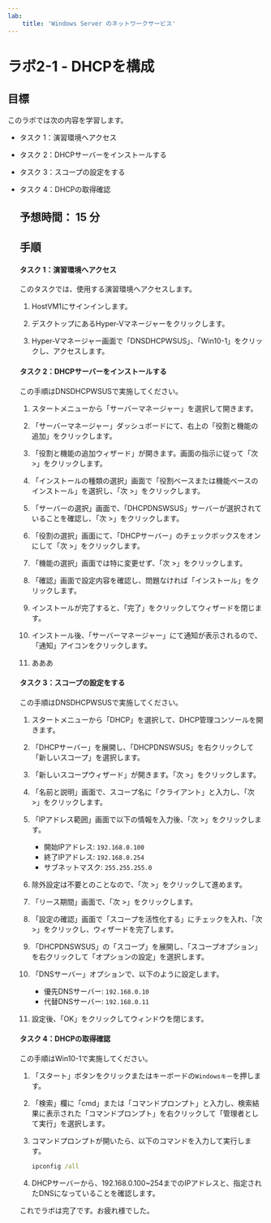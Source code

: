 ```yaml
---
lab:
    title: 'Windows Server のネットワークサービス'
---
```


# ラボ2-1  - DHCPを構成

## 目標

このラボでは次の内容を学習します。

- タスク 1：演習環境へアクセス

- タスク 2：DHCPサーバーをインストールする

- タスク 3：スコープの設定をする

- タスク 4：DHCPの取得確認

  

  ## 予想時間： 15 分

  

  ## 手順

  #### タスク 1：演習環境へアクセス

  このタスクでは、使用する演習環境へアクセスします。

  1. HostVM1にサインインします。
  
  1. デスクトップにあるHyper-Vマネージャーをクリックします。

  1. Hyper-Vマネージャー画面で「DNSDHCPWSUS」、「Win10-1」をクリックし、アクセスします。

     

  #### タスク 2：DHCPサーバーをインストールする
  
  この手順はDNSDHCPWSUSで実施してください。
  
  1. スタートメニューから「サーバーマネージャー」を選択して開きます。
  
  2. 「サーバーマネージャー」ダッシュボードにて、右上の「役割と機能の追加」をクリックします。
  
  3. 「役割と機能の追加ウィザード」が開きます。画面の指示に従って「次 >」をクリックします。
  
  4. 「インストールの種類の選択」画面で「役割ベースまたは機能ベースのインストール」を選択し、「次 >」をクリックします。
  
  5. 「サーバーの選択」画面で、「DHCPDNSWSUS」サーバーが選択されていることを確認し、「次 >」をクリックします。
  
  6. 「役割の選択」画面にて、「DHCPサーバー」のチェックボックスをオンにして「次 >」をクリックします。
  
  7. 「機能の選択」画面では特に変更せず、「次 >」をクリックします。
  
  8. 「確認」画面で設定内容を確認し、問題なければ「インストール」をクリックします。
  
  9. インストールが完了すると、「完了」をクリックしてウィザードを閉じます。
  
  10. インストール後、「サーバーマネージャー」にて通知が表示されるので、「通知」アイコンをクリックします。
  
  11. あああ
  
      
  
  #### タスク 3：スコープの設定をする
  
  この手順はDNSDHCPWSUSで実施してください。
  
  1. スタートメニューから「DHCP」を選択して、DHCP管理コンソールを開きます。
  
  2. 「DHCPサーバー」を展開し、「DHCPDNSWSUS」を右クリックして「新しいスコープ」を選択します。
  
  3. 「新しいスコープウィザード」が開きます。「次 >」をクリックします。
  
  4. 「名前と説明」画面で、スコープ名に「クライアント」と入力し、「次 >」をクリックします。
  
  5. 「IPアドレス範囲」画面で以下の情報を入力後、「次 >」をクリックします。
     - 開始IPアドレス: `192.168.0.100`
     - 終了IPアドレス: `192.168.0.254`
     - サブネットマスク: `255.255.255.0`
  
  6. 除外設定は不要とのことなので、「次 >」をクリックして進めます。
  
  7. 「リース期間」画面で、「次 >」をクリックします。
  
  8. 「設定の確認」画面で「スコープを活性化する」にチェックを入れ、「次 >」をクリックし、ウィザードを完了します。
  
  9. 「DHCPDNSWSUS」の「スコープ」を展開し、「スコープオプション」を右クリックして「オプションの設定」を選択します。
  
  10. 「DNSサーバー」オプションで、以下のように設定します。
      - 優先DNSサーバー: `192.168.0.10`
      - 代替DNSサーバー: `192.168.0.11`
  
  11. 設定後、「OK」をクリックしてウィンドウを閉じます。
  
      
  
  #### タスク 4：DHCPの取得確認
  
  この手順はWin10-1で実施してください。
  
  1. 「スタート」ボタンをクリックまたはキーボードの`Windowsキー`を押します。
  
  2. 「検索」欄に「cmd」または「コマンドプロンプト」と入力し、検索結果に表示された「コマンドプロンプト」を右クリックして「管理者として実行」を選択します。
  
  3. コマンドプロンプトが開いたら、以下のコマンドを入力して実行します。
  
     ```cmd
     ipconfig /all
     ```
  
  4. DHCPサーバーから、192.168.0.100~254までのIPアドレスと、指定されたDNSになっていることを確認します。
  
     
  
  これでラボは完了です。お疲れ様でした。
